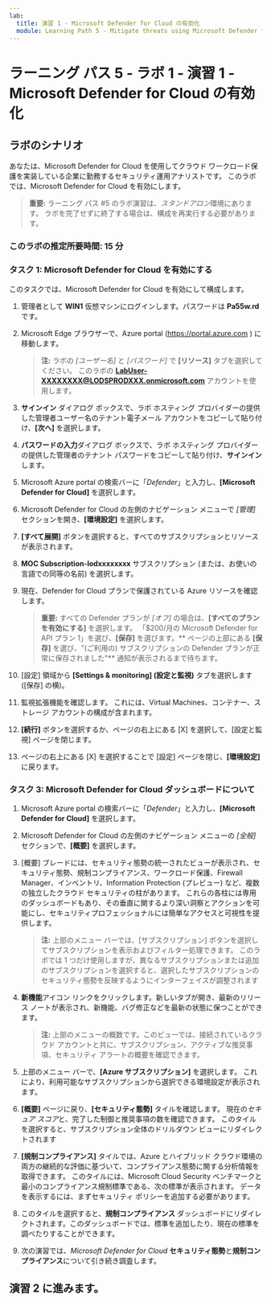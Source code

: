 ```yaml
---
lab:
  title: 演習 1 - Microsoft Defender for Cloud の有効化
  module: Learning Path 5 - Mitigate threats using Microsoft Defender for Cloud
---
```


# ラーニング パス 5 - ラボ 1 - 演習 1 - Microsoft Defender for Cloud の有効化

## ラボのシナリオ

あなたは、Microsoft Defender for Cloud を使用してクラウド ワークロード保護を実装している企業に勤務するセキュリティ運用アナリストです。 このラボでは、Microsoft Defender for Cloud を有効にします。

>**重要:** ラーニング パス #5 のラボ演習は、*スタンドアロン*環境にあります。 ラボを完了せずに終了する場合は、構成を再実行する必要があります。

### このラボの推定所要時間: 15 分

### タスク 1: Microsoft Defender for Cloud を有効にする

このタスクでは、Microsoft Defender for Cloud を有効にして構成します。

1. 管理者として **WIN1** 仮想マシンにログインします。パスワードは **Pa55w.rd** です。

1. Microsoft Edge ブラウザーで、Azure portal (<https://portal.azure.com> ) に移動します。
  
    >**注:** ラボの *[ユーザー名]* と *[パスワード]* で **[リソース]** タブを選択してください。 このラボの **<LabUser-XXXXXXXX@LODSPRODXXX.onmicrosoft.com>** アカウントを使用します。

1. **サインイン** ダイアログ ボックスで、ラボ ホスティング プロバイダーの提供した管理者ユーザー名のテナント電子メール アカウントをコピーして貼り付け、**[次へ]** を選択します。

1. **パスワードの入力**ダイアログ ボックスで、ラボ ホスティング プロバイダーの提供した管理者のテナント パスワードをコピーして貼り付け、**サインイン**します。

1. Microsoft Azure portal の検索バーに「*Defender*」と入力し、**[Microsoft Defender for Cloud]** を選択します。

1. Microsoft Defender for Cloud の左側のナビゲーション メニューで *[管理]* セクションを開き、**[環境設定]** を選択します。

1. **[すべて展開]** ボタンを選択すると、すべてのサブスクリプションとリソースが表示されます。

1. **MOC Subscription-lodxxxxxxxx** サブスクリプション (または、お使いの言語での同等の名前) を選択します。

1. 現在、Defender for Cloud プランで保護されている Azure リソースを確認します。

    >**重要:** すべての Defender プランが *[オフ]* の場合は、**[すべてのプランを有効にする]** を選択します。 「$200/月の Microsoft Defender for API プラン 1」を選び、**[保存]** を選びます。** ページの上部にある **[保存]** を選び、"(ご利用の) サブスクリプションの Defender プランが正常に保存されました"** 通知が表示されるまで待ちます。

1. [設定] 領域から **[Settings & monitoring] (設定と監視)** タブを選択します ([保存] の横)。

1. 監視拡張機能を確認します。 これには、Virtual Machines、コンテナー、ストレージ アカウントの構成が含まれます。

1. **[続行]** ボタンを選択するか、ページの右上にある [X] を選択して、[設定と監視] ページを閉じます。

1. ページの右上にある [X] を選択することで [設定] ページを閉じ、**[環境設定]** に戻ります。

<!---1. Select the Log analytics workspace you created earlier *uniquenameDefender* to review the available options and pricing.

1. Select **Enable all plans** (to the right of Select Defender plan) and then select **Save**. Wait for the *"Microsoft Defender plan for workspace uniquenameDefender were saved successfully!"* notification to appear.

    >**Note:** If the page is not being displayed, refresh your Edge browser and try again.

1. Close the Defender plans page by selecting the 'X' on the upper right of the page to go back to the **Environment settings**. --->

### タスク 3: Microsoft Defender for Cloud ダッシュボードについて

1. Microsoft Azure portal の検索バーに「*Defender*」と入力し、**[Microsoft Defender for Cloud]** を選択します。

1. Microsoft Defender for Cloud の左側のナビゲーション メニューの *[全般]* セクションで、**[概要]** を選択します。

1. [概要] ブレードには、セキュリティ態勢の統一されたビューが表示され、セキュリティ態勢、規制コンプライアンス、ワークロード保護、Firewall Manager、インベントリ、Information Protection (プレビュー) など、複数の独立したクラウド セキュリティの柱があります。 これらの各柱には専用のダッシュボードもあり、その垂直に関するより深い洞察とアクションを可能にし、セキュリティプロフェッショナルには簡単なアクセスと可視性を提供します。

    >**注:** 上部のメニュー バーでは、[サブスクリプション] ボタンを選択してサブスクリプションを表示およびフィルター処理できます。 このラボでは 1 つだけ使用しますが、異なるサブスクリプションまたは追加のサブスクリプションを選択すると、選択したサブスクリプションのセキュリティ態勢を反映するようにインターフェイスが調整されます

1. **新機能**アイコン リンクをクリックします。新しいタブが開き、最新のリリース ノートが表示され、新機能、バグ修正などを最新の状態に保つことができます。

    >**注:** 上部のメニューの概数です。このビューでは、接続されているクラウド アカウントと共に、サブスクリプション、アクティブな推奨事項、セキュリティ アラートの概要を確認できます。

1. 上部のメニュー バーで、**[Azure サブスクリプション]** を選択します。 これにより、利用可能なサブスクリプションから選択できる環境設定が表示されます。

1. **[概要]** ページに戻り、**[セキュリティ態勢]** タイルを確認します。 現在の*セキュア スコア*と、完了した制御と推奨事項の数を確認できます。 このタイルを選択すると、サブスクリプション全体のドリルダウン ビューにリダイレクトされます

1. **[規制コンプライアンス]** タイルでは、Azure とハイブリッド クラウド環境の両方の継続的な評価に基づいて、コンプライアンス態勢に関する分析情報を取得できます。 このタイルには、Microsoft Cloud Security ベンチマークと最小のコンプライアンス規制標準である、次の標準が表示されます。 データを表示するには、まずセキュリティ ポリシーを追加する必要があります。

1. このタイルを選択すると、**規制コンプライアンス** ダッシュボードにリダイレクトされます。このダッシュボードでは、標準を追加したり、現在の標準を調べたりすることができます。

1. 次の演習では、*Microsoft Defender for Cloud* **セキュリティ態勢**と**規制コンプライアンス**について引き続き調査します。

## 演習 2 に進みます。
